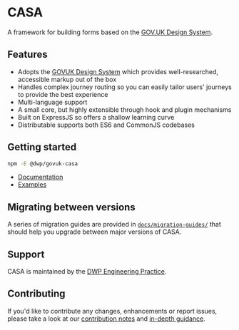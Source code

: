 # CASA 

A framework for building forms based on the [GOV.UK Design System](https://design-system.service.gov.uk/).


## Features

* Adopts the [GOVUK Design System](https://design-system.service.gov.uk/) which provides well-researched, accessible markup out of the box
* Handles complex journey routing so you can easily tailor users' journeys to provide the best experience
* Multi-language support
* A small core, but highly extensible through hook and plugin mechanisms
* Built on ExpressJS so offers a shallow learning curve
* Distributable supports both ES6 and CommonJS codebases


## Getting started

```bash
npm -E @dwp/govuk-casa
```

* [Documentation](docs/index.md)
* [Examples](examples/)


## Migrating between versions

A series of migration guides are provided in [`docs/migration-guides/`](docs/migration-guides/) that should help you upgrade between major versions of CASA.


## Support

CASA is maintained by the [DWP Engineering Practice](mailto:open-source@engineering.digital.dwp.gov.uk).


## Contributing

If you'd like to contribute any changes, enhancements or report issues, please take a look at our [contribution notes](CONTRIBUTING.md) and [in-depth guidance](docs/contributors/index.md). 
